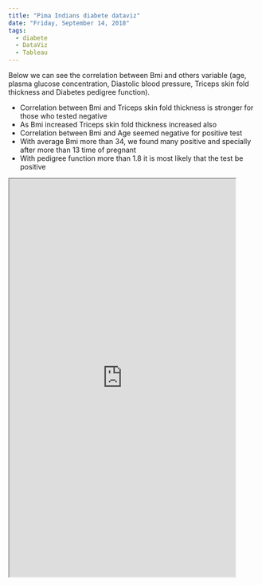 ```yaml
---
title: "Pima Indians diabete dataviz"
date: "Friday, September 14, 2018"
tags:
  - diabete
  - DataViz
  - Tableau  
---
```


Below we can see the correlation between Bmi and others variable (age, plasma glucose concentration, Diastolic blood pressure, Triceps skin fold thickness and Diabetes pedigree function). 
- Correlation between Bmi and Triceps skin fold thickness is stronger for those who tested negative
- As Bmi increased Triceps skin fold thickness increased also
- Correlation between Bmi and Age seemed negative for positive test
- With average Bmi more than 34, we found many positive and specially after more than 13 time of pregnant  
- With pedigree function more than 1.8 it is most likely that the test be positive     
<iframe src="https://public.tableau.com/views/Diabete_2/Diabetedashboard?:showVizHome=no&:embed=true" width="90%" height="800"></iframe>
